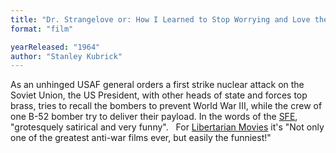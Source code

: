 ```yaml
---
title: "Dr. Strangelove or: How I Learned to Stop Worrying and Love the Bomb"
format: "film"

yearReleased: "1964"
author: "Stanley Kubrick"
---
```

As an unhinged USAF general orders a first strike nuclear  attack on the Soviet Union, the US President, with other heads of state and  forces top brass, tries to recall the bombers to prevent World War III, while  the crew of one B-52 bomber try to deliver their payload. In the words of the <a href="http://www.sf-encyclopedia.com/entry/dr_strangelove">SFE</a>,  "grotesquely satirical and very funny".
 
For <a href="http://libertarianmovies.net/D/Dr-Strangelove-1964-.html">Libertarian  Movies</a> it's "Not only one of the greatest anti-war films ever, but easily  the funniest!"